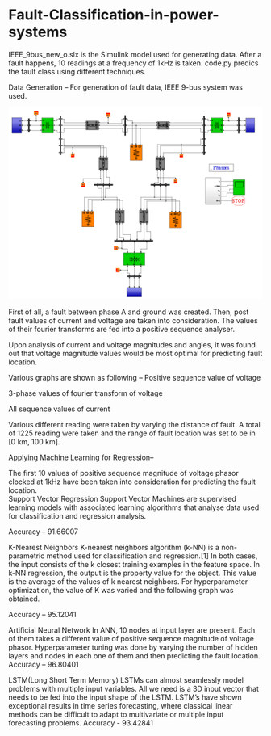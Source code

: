 # Fault-Classification-in-power-systems

IEEE_9bus_new_o.slx is the Simulink model used for generating data. After a fault happens, 10 readings at a frequency of 1kHz is taken. code.py predics the fault class using different techniques.


Data Generation – 
For generation of fault data, IEEE 9-bus system was used. 

![Image description](Images/1.png)



First of all, a fault between phase A and ground was created. Then, post fault values of current and voltage are taken into consideration. The values of their fourier transforms are fed into a positive sequence analyser. 

Upon analysis of current and voltage magnitudes and angles, it was found out that voltage magnitude values would be most optimal for predicting fault location.

Various graphs are shown as following – 
Positive sequence value of voltage


3-phase values of fourier transform of voltage

All sequence values of current


Various different reading were taken by varying the distance of fault. A total of 1225 reading were taken and the range of fault location was set to be in [0 km, 100 km].

Applying Machine Learning for Regression– 

The first 10 values of positive sequence magnitude of voltage phasor clocked at 1kHz have been taken into consideration for predicting the fault location.  
Support Vector Regression
Support Vector Machines are supervised learning models with associated learning algorithms that analyse data used for classification and regression analysis. 

Accuracy – 91.66007

K-Nearest Neighbors
K-nearest neighbors algorithm (k-NN) is a non-parametric method used for classification and regression.[1] In both cases, the input consists of the k closest training examples in the feature space. In k-NN regression, the output is the property value for the object. This value is the average of the values of k nearest neighbors.
For hyperparameter optimization, the value of K was varied and the following graph was obtained.

Accuracy – 95.12041

Artificial Neural Network
In ANN, 10 nodes at input layer are present. Each of them takes a different value of positive sequence magnitude of voltage phasor. 
Hyperparameter tuning was done by varying the number of hidden layers and nodes in each one of them and then predicting the fault location.
Accuracy – 96.80401

LSTM(Long Short Term Memory)
LSTMs can almost seamlessly model problems with multiple input variables. All we need is a 3D input vector that needs to be fed into the input shape of the LSTM. LSTM’s have shown exceptional results in time series forecasting, where classical linear methods can be difficult to adapt to multivariate or multiple input forecasting problems.
Accuracy - 93.42841

